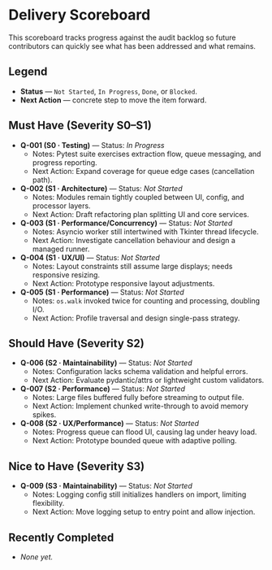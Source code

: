 # Delivery Scoreboard

This scoreboard tracks progress against the audit backlog so future contributors
can quickly see what has been addressed and what remains.

## Legend
- **Status** — `Not Started`, `In Progress`, `Done`, or `Blocked`.
- **Next Action** — concrete step to move the item forward.

## Must Have (Severity S0–S1)
- **Q-001 (S0 · Testing)** — Status: *In Progress*
  - Notes: Pytest suite exercises extraction flow, queue messaging, and progress reporting.
  - Next Action: Expand coverage for queue edge cases (cancellation path).
- **Q-002 (S1 · Architecture)** — Status: *Not Started*
  - Notes: Modules remain tightly coupled between UI, config, and processor layers.
  - Next Action: Draft refactoring plan splitting UI and core services.
- **Q-003 (S1 · Performance/Concurrency)** — Status: *Not Started*
  - Notes: Asyncio worker still intertwined with Tkinter thread lifecycle.
  - Next Action: Investigate cancellation behaviour and design a managed runner.
- **Q-004 (S1 · UX/UI)** — Status: *Not Started*
  - Notes: Layout constraints still assume large displays; needs responsive resizing.
  - Next Action: Prototype responsive layout adjustments.
- **Q-005 (S1 · Performance)** — Status: *Not Started*
  - Notes: `os.walk` invoked twice for counting and processing, doubling I/O.
  - Next Action: Profile traversal and design single-pass strategy.

## Should Have (Severity S2)
- **Q-006 (S2 · Maintainability)** — Status: *Not Started*
  - Notes: Configuration lacks schema validation and helpful errors.
  - Next Action: Evaluate pydantic/attrs or lightweight custom validators.
- **Q-007 (S2 · Performance)** — Status: *Not Started*
  - Notes: Large files buffered fully before streaming to output file.
  - Next Action: Implement chunked write-through to avoid memory spikes.
- **Q-008 (S2 · UX/Performance)** — Status: *Not Started*
  - Notes: Progress queue can flood UI, causing lag under heavy load.
  - Next Action: Prototype bounded queue with adaptive polling.

## Nice to Have (Severity S3)
- **Q-009 (S3 · Maintainability)** — Status: *Not Started*
  - Notes: Logging config still initializes handlers on import, limiting flexibility.
  - Next Action: Move logging setup to entry point and allow injection.

## Recently Completed
- _None yet._
